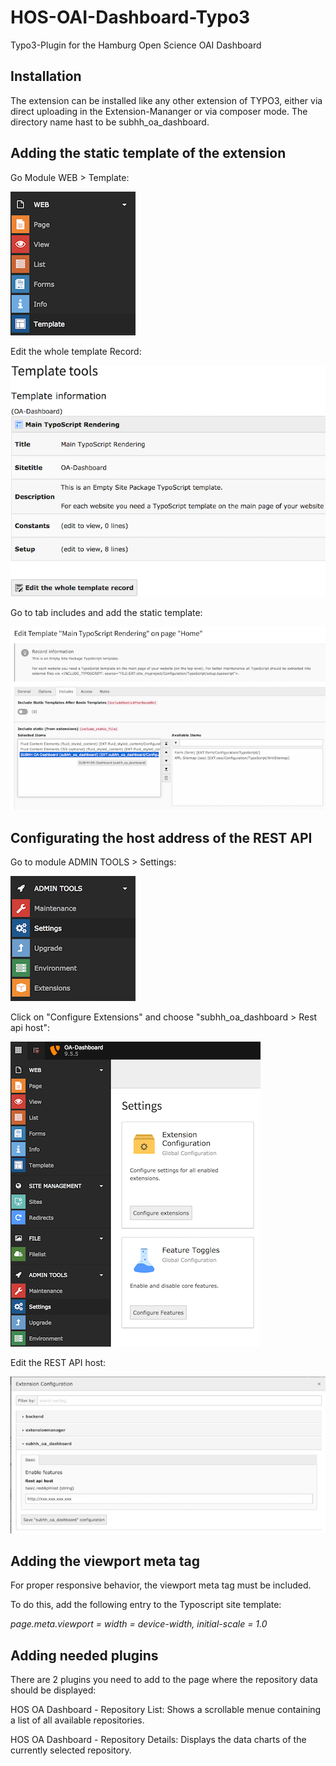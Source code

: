 # HOS-OAI-Dashboard-Typo3

Typo3-Plugin for the Hamburg Open Science OAI Dashboard

## Installation
The extension can be installed like any other extension of TYPO3, either via direct uploading in the Extension-Mananger or via composer mode.
The directory name hast to be subhh_oa_dashboard.

## Adding the static template of the extension

Go Module WEB > Template:

![static_template](/Documentation/Images/web_template.png)

Edit the whole template Record:

![static_template](/Documentation/Images/edit_template.png)

Go to tab includes and add the static template:

![static_template](/Documentation/Images/static_template.png)


## Configurating the host address of the REST API

Go to module ADMIN TOOLS > Settings:

![static_template](/Documentation/Images/admin_settings.png)

Click on "Configure Extensions" and choose "subhh_oa_dashboard > Rest api host":

![static_template](/Documentation/Images/extension_configuration.png)

Edit the REST API host: 

![static_template](/Documentation/Images/rest_api_host.png)

## Adding the viewport meta tag 

For proper responsive behavior, the viewport meta tag must be included. 

To do this, add the following entry to the Typoscript site template:

*page.meta.viewport = width = device-width, initial-scale = 1.0*


## Adding needed plugins

There are 2 plugins you need to add to the page where the repository data should be displayed:

HOS OA Dashboard - Repository List: Shows a scrollable menue containing a list of all available repositories.   
  
HOS OA Dashboard - Repository Details: Displays the data charts of the currently selected repository.
